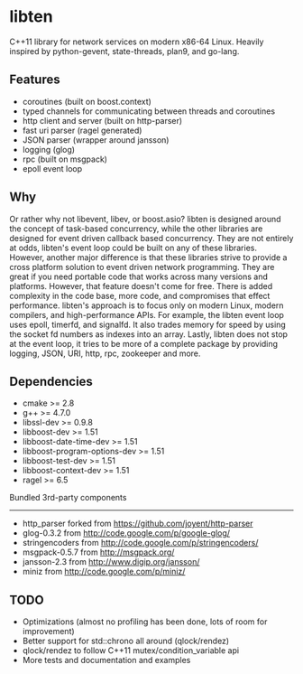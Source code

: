 libten
======

C++11 library for network services on modern x86-64 Linux.
Heavily inspired by python-gevent, state-threads, plan9, and go-lang.

Features
--------

  * coroutines (built on boost.context)
  * typed channels for communicating between threads and coroutines
  * http client and server (built on http-parser)
  * fast uri parser (ragel generated)
  * JSON parser (wrapper around jansson)
  * logging (glog)
  * rpc (built on msgpack)
  * epoll event loop

Why
---
Or rather why not libevent, libev, or boost.asio? libten is designed
around the concept of task-based concurrency, while the other
libraries are designed for event driven callback based concurrency.
They are not entirely at odds, libten's event loop could be built on
any of these libraries. However, another major difference is that
these libraries strive to provide a cross platform solution to event
driven network programming. They are great if you need portable
code that works across many versions and platforms. However,
that feature doesn't come for free. There is added complexity in
the code base, more code, and compromises that effect performance.
libten's approach is to focus only on modern Linux, modern compilers,
and high-performance APIs. For example, the libten event loop uses 
epoll, timerfd, and signalfd. It also trades memory for speed
by using the socket fd numbers as indexes into an array. Lastly,
libten does not stop at the event loop, it tries to be more of a complete
package by providing logging, JSON, URI, http, rpc, zookeeper and more.

Dependencies
------------

  * cmake >= 2.8
  * g++ >= 4.7.0
  * libssl-dev >= 0.9.8
  * libboost-dev >= 1.51
  * libboost-date-time-dev >= 1.51
  * libboost-program-options-dev >= 1.51
  * libboost-test-dev >= 1.51
  * libboost-context-dev >= 1.51
  * ragel >= 6.5

Bundled 3rd-party components
____________________________

  * http_parser forked from https://github.com/joyent/http-parser
  * glog-0.3.2 from http://code.google.com/p/google-glog/
  * stringencoders from http://code.google.com/p/stringencoders/
  * msgpack-0.5.7 from http://msgpack.org/
  * jansson-2.3 from http://www.digip.org/jansson/
  * miniz from http://code.google.com/p/miniz/

TODO
----
  * Optimizations (almost no profiling has been done, lots of room for improvement)
  * Better support for std::chrono all around (qlock/rendez)
  * qlock/rendez to follow C++11 mutex/condition_variable api
  * More tests and documentation and examples
